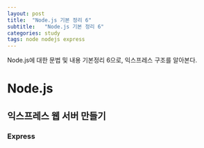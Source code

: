 ```yaml
---
layout: post
title:  "Node.js 기본 정리 6"
subtitle:   "Node.js 기본 정리 6"
categories: study
tags: node nodejs express
---
```


Node.js에 대한 문법 및 내용 기본정리 6으로, 익스프레스 구조를 알아본다.

# Node.js

## 익스프레스 웹 서버 만들기

### Express
